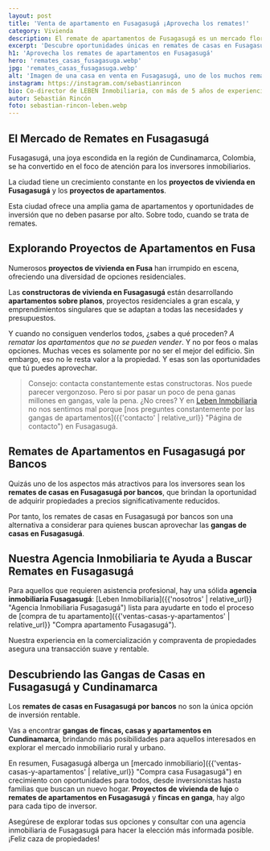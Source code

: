 ```yaml
---
layout: post
title: 'Venta de apartamento en Fusagasugá ¡Aprovecha los remates!'
category: Vivienda
description: El remate de apartamentos de Fusagasugá es un mercado floreciente. Anímate y aprovecha para conseguir casas a precios de ganga. Leben Inmobiliaria.
excerpt: 'Descubre oportunidades únicas en remates de casas en Fusagasugá por bancos. Adquiere tu hogar al mejor precio con nuestra asesoría. ¡Infórmate aquí!'
h1: 'Aprovecha los remates de apartamentos en Fusagasugá'
hero: 'remates_casas_fusagasuga.webp'
jpg: 'remates_casas_fusagasuga.webp'
alt: 'Imagen de una casa en venta en Fusagasugá, uno de los muchos remates de apartamentos en Fusagasugá por bancos'
instagram: https://instagram.com/sebastianrincon
bio: Co-director de LEBEN Inmobiliaria, con más de 5 años de experiencia en el mercado
autor: Sebastián Rincón
foto: sebastian-rincon-leben.webp
---
```

## El Mercado de Remates en Fusagasugá

Fusagasugá, una joya escondida en la región de Cundinamarca, Colombia, se ha convertido en el foco de atención para los inversores inmobiliarios.

La ciudad tiene un crecimiento constante en los **proyectos de vivienda en Fusagasugá** y los **proyectos de apartamentos**.

Esta ciudad ofrece una amplia gama de apartamentos y oportunidades de inversión que no deben pasarse por alto. Sobre todo, cuando se trata de remates.

## Explorando Proyectos de Apartamentos en Fusa

Numerosos **proyectos de vivienda en Fusa** han irrumpido en escena, ofreciendo una diversidad de opciones residenciales.

Las **constructoras de vivienda en Fusagasugá** están desarrollando **apartamentos sobre planos**, proyectos residenciales a gran escala, y emprendimientos singulares que se adaptan a todas las necesidades y presupuestos.

Y cuando no consiguen venderlos todos, ¿sabes a qué proceden? *A rematar los apartamentos que no se pueden vender*. Y no por feos o malas opciones. Muchas veces es solamente por no ser el mejor del edificio. Sin embargo, eso no le resta valor a la propiedad. Y esas son las oportunidades que tú puedes aprovechar.

>Consejo: contacta constantemente estas constructoras. Nos puede parecer vergonzoso. Pero si por pasar un poco de pena ganas millones en gangas, vale la pena. ¿No crees? Y en [Leben Inmobiliaria](/) no nos sentimos mal porque [nos preguntes constantemente por las gangas de apartamentos]({{'contacto' | relative_url}} "Página de contacto") en Fusagasugá.

## Remates de Apartamentos en Fusagasugá por Bancos

Quizás uno de los aspectos más atractivos para los inversores sean los **remates de casas en Fusagasugá por bancos**, que brindan la oportunidad de adquirir propiedades a precios significativamente reducidos.

Por tanto, los remates de casas en Fusagasugá por bancos son una alternativa a considerar para quienes buscan aprovechar las **gangas de casas en Fusagasugá**.

## Nuestra Agencia Inmobiliaria te Ayuda a Buscar Remates en Fusagasugá

Para aquellos que requieren asistencia profesional, hay una sólida **agencia inmobiliaria Fusagasugá**: [Leben Inmobiliaria]({{'nosotros' | relative_url}} "Agencia Inmobiliaria Fusagasugá") lista para ayudarte en todo el proceso de [compra de tu apartamento]({{'ventas-casas-y-apartamentos' | relative_url}} "Compra apartamento Fusagasugá").

Nuestra experiencia en la comercialización y compraventa de propiedades asegura una transacción suave y rentable.

## Descubriendo las Gangas de Casas en Fusagasugá y Cundinamarca

Los **remates de casas en Fusagasugá por bancos** no son la única opción de inversión rentable.

Vas a encontrar **gangas de fincas, casas y apartamentos en Cundinamarca**, brindando más posibilidades para aquellos interesados en explorar el mercado inmobiliario rural y urbano.

En resumen, Fusagasugá alberga un [mercado inmobiliario]({{'ventas-casas-y-apartamentos' | relative_url}} "Compra casa Fusagasugá") en crecimiento con oportunidades para todos, desde inversionistas hasta familias que buscan un nuevo hogar. **Proyectos de vivienda de lujo** o **remates de apartamentos en Fusagasugá** y **fincas en ganga**, hay algo para cada tipo de inversor.

Asegúrese de explorar todas sus opciones y consultar con una agencia inmobiliaria de Fusagasugá para hacer la elección más informada posible. ¡Feliz caza de propiedades!
